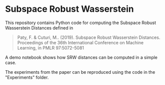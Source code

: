 # Subspace Robust Wasserstein

This repository contains Python code for computing the Subspace Robust Wasserstein Distances defined in

> Paty, F. & Cuturi, M.. (2019). Subspace Robust Wasserstein Distances. Proceedings of the 36th International Conference on Machine Learning, in PMLR 97:5072-5081

A demo notebook shows how SRW distances can be computed in a simple case.

The experiments from the paper can be reproduced using the code in the "Experiments" folder.
